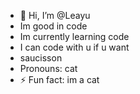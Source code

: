 - 👋 Hi, I’m @Leayu
- Im good in code
- Im currently learning code
- I can code with u if u want
- saucisson
- Pronouns: cat
- ⚡ Fun fact: im a cat

<!---
elcChat/elcChat is a ✨ special ✨ repository because its `README.md` (this file) appears on your GitHub profile.
You can click the Preview link to take a look at your changes.
--->
